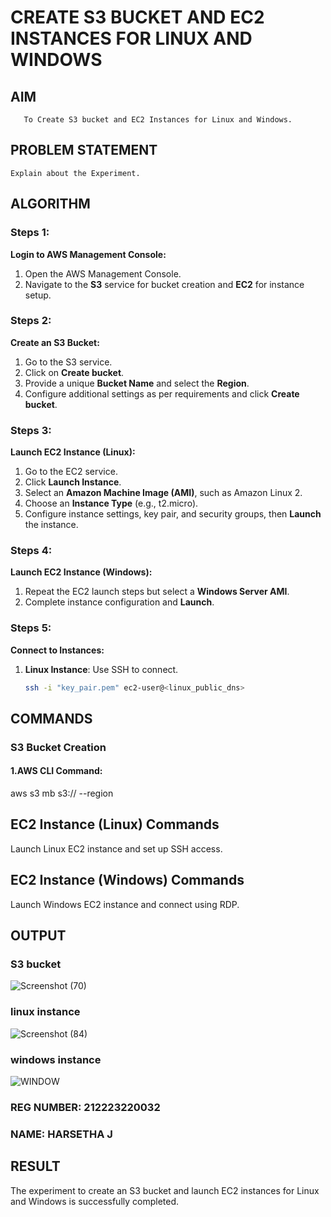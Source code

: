  # CREATE S3 BUCKET AND EC2 INSTANCES FOR LINUX AND WINDOWS
  ## AIM
       To Create S3 bucket and EC2 Instances for Linux and Windows.
## PROBLEM STATEMENT
    Explain about the Experiment.

## ALGORITHM
 ### Steps 1:
 **Login to AWS Management Console:**
1. Open the AWS Management Console.
2. Navigate to the **S3** service for bucket creation and **EC2** for instance setup.

 ### Steps 2:
**Create an S3 Bucket:**
1. Go to the S3 service.
2. Click on **Create bucket**.
3. Provide a unique **Bucket Name** and select the **Region**.
4. Configure additional settings as per requirements and click **Create bucket**.
 
 ### Steps 3:
 **Launch EC2 Instance (Linux):**
1. Go to the EC2 service.
2. Click **Launch Instance**.
3. Select an **Amazon Machine Image (AMI)**, such as Amazon Linux 2.
4. Choose an **Instance Type** (e.g., t2.micro).
5. Configure instance settings, key pair, and security groups, then **Launch** the instance.

 ### Steps 4:
 **Launch EC2 Instance (Windows):**
1. Repeat the EC2 launch steps but select a **Windows Server AMI**.
2. Complete instance configuration and **Launch**.
 
 ### Steps 5:
 **Connect to Instances:**
1. **Linux Instance**: Use SSH to connect.
   ```bash
   ssh -i "key_pair.pem" ec2-user@<linux_public_dns>

## COMMANDS

### S3 Bucket Creation
#### 1.AWS CLI Command:
aws s3 mb s3://<your-bucket-name> --region <your-region>
## EC2 Instance (Linux) Commands
Launch Linux EC2 instance and set up SSH access.
## EC2 Instance (Windows) Commands
Launch Windows EC2 instance and connect using RDP.

## OUTPUT
### S3 bucket
![Screenshot (70)](https://github.com/user-attachments/assets/62d16a7f-e6f1-46f5-bd57-ef60b332c2e3)

### linux instance
![Screenshot (84)](https://github.com/user-attachments/assets/6acdbe8a-418e-4e35-94e3-ecb358e12ab5)

### windows instance
![WINDOW](https://github.com/user-attachments/assets/fc74aad4-f01b-43c4-94dc-81dac3390eb0)

### REG NUMBER: 212223220032
### NAME: HARSETHA J
 
 ## RESULT
 The experiment to create an S3 bucket and launch EC2 instances for Linux and Windows is successfully completed.

  


